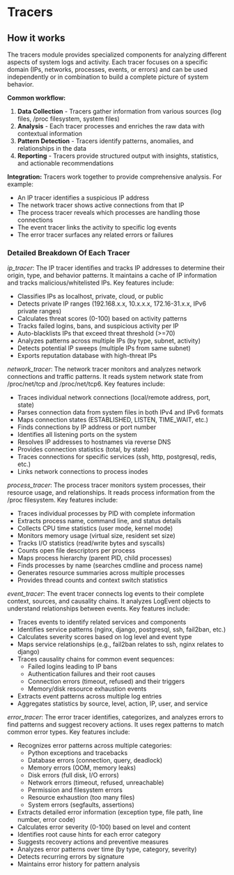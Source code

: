 # Tracers

## How it works

The tracers module provides specialized components for analyzing different aspects of system logs and activity. Each tracer focuses on a specific domain (IPs, networks, processes, events, or errors) and can be used independently or in combination to build a complete picture of system behavior.

**Common workflow:**

1. **Data Collection** - Tracers gather information from various sources (log files, /proc filesystem, system files)
2. **Analysis** - Each tracer processes and enriches the raw data with contextual information
3. **Pattern Detection** - Tracers identify patterns, anomalies, and relationships in the data
4. **Reporting** - Tracers provide structured output with insights, statistics, and actionable recommendations

**Integration:** Tracers work together to provide comprehensive analysis. For example:

- An IP tracer identifies a suspicious IP address
- The network tracer shows active connections from that IP
- The process tracer reveals which processes are handling those connections
- The event tracer links the activity to specific log events
- The error tracer surfaces any related errors or failures

### Detailed Breakdown Of Each Tracer

*ip_tracer*:
The IP tracer identifies and tracks IP addresses to determine their origin, type, and behavior patterns. It maintains a cache of IP information and tracks malicious/whitelisted IPs. Key features include:

- Classifies IPs as localhost, private, cloud, or public
- Detects private IP ranges (192.168.x.x, 10.x.x.x, 172.16-31.x.x, IPv6 private ranges)
- Calculates threat scores (0-100) based on activity patterns
- Tracks failed logins, bans, and suspicious activity per IP
- Auto-blacklists IPs that exceed threat threshold (>=70)
- Analyzes patterns across multiple IPs (by type, subnet, activity)
- Detects potential IP sweeps (multiple IPs from same subnet)
- Exports reputation database with high-threat IPs

*network_tracer*:
The network tracer monitors and analyzes network connections and traffic patterns. It reads system network state from /proc/net/tcp and /proc/net/tcp6. Key features include:

- Traces individual network connections (local/remote address, port, state)
- Parses connection data from system files in both IPv4 and IPv6 formats
- Maps connection states (ESTABLISHED, LISTEN, TIME_WAIT, etc.)
- Finds connections by IP address or port number
- Identifies all listening ports on the system
- Resolves IP addresses to hostnames via reverse DNS
- Provides connection statistics (total, by state)
- Traces connections for specific services (ssh, http, postgresql, redis, etc.)
- Links network connections to process inodes

*process_tracer*:
The process tracer monitors system processes, their resource usage, and relationships. It reads process information from the /proc filesystem. Key features include:

- Traces individual processes by PID with complete information
- Extracts process name, command line, and status details
- Collects CPU time statistics (user mode, kernel mode)
- Monitors memory usage (virtual size, resident set size)
- Tracks I/O statistics (read/write bytes and syscalls)
- Counts open file descriptors per process
- Maps process hierarchy (parent PID, child processes)
- Finds processes by name (searches cmdline and process name)
- Generates resource summaries across multiple processes
- Provides thread counts and context switch statistics

*event_tracer*:
The event tracer connects log events to their complete context, sources, and causality chains. It analyzes LogEvent objects to understand relationships between events. Key features include:

- Traces events to identify related services and components
- Identifies service patterns (nginx, django, postgresql, ssh, fail2ban, etc.)
- Calculates severity scores based on log level and event type
- Maps service relationships (e.g., fail2ban relates to ssh, nginx relates to django)
- Traces causality chains for common event sequences:
  - Failed logins leading to IP bans
  - Authentication failures and their root causes
  - Connection errors (timeout, refused) and their triggers
  - Memory/disk resource exhaustion events
- Extracts event patterns across multiple log entries
- Aggregates statistics by source, level, action, IP, user, and service

*error_tracer*:
The error tracer identifies, categorizes, and analyzes errors to find patterns and suggest recovery actions. It uses regex patterns to match common error types. Key features include:

- Recognizes error patterns across multiple categories:
  - Python exceptions and tracebacks
  - Database errors (connection, query, deadlock)
  - Memory errors (OOM, memory leaks)
  - Disk errors (full disk, I/O errors)
  - Network errors (timeout, refused, unreachable)
  - Permission and filesystem errors
  - Resource exhaustion (too many files)
  - System errors (segfaults, assertions)
- Extracts detailed error information (exception type, file path, line number, error code)
- Calculates error severity (0-100) based on level and content
- Identifies root cause hints for each error category
- Suggests recovery actions and preventive measures
- Analyzes error patterns over time (by type, category, severity)
- Detects recurring errors by signature
- Maintains error history for pattern analysis
